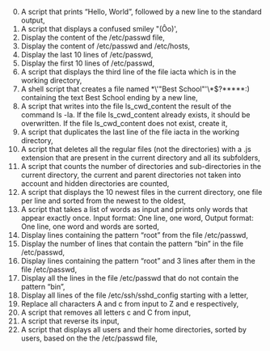 0. A script that prints “Hello, World”, followed by a new line to the standard output, 
1. A script that displays a confused smiley "(Ôo)', 
2. Display the content of the /etc/passwd file, 
3. Display the content of /etc/passwd and /etc/hosts, 
4. Display the last 10 lines of /etc/passwd, 
5. Display the first 10 lines of /etc/passwd, 
6. A script that displays the third line of the file iacta which is in the working directory, 
7. A shell script that creates a file named \*\\'"Best School"\'\\*$\?\*\*\*\*\*:) containing the text Best School ending by a new line, 
8. A script that writes into the file ls_cwd_content the result of the command ls -la. If the file ls_cwd_content already exists, it should be overwritten. If the file ls_cwd_content does not exist, create it, 
9. A script that duplicates the last line of the file iacta in the working directory, 
10. A script that deletes all the regular files (not the directories) with a .js extension that are present in the current directory and all its subfolders,
11. A script that counts the number of directories and sub-directories in the current directory, the current and parent directories not taken into account and hidden directories are counted,
12. A script that displays the 10 newest files in the current directory, one file per line and sorted from the newest to the oldest, 
13. A script that takes a list of words as input and prints only words that appear exactly once. Input format: One line, one word, Output format: One line, one word and words are sorted,
14. Display lines containing the pattern “root” from the file /etc/passwd,
15. Display the number of lines that contain the pattern “bin” in the file /etc/passwd,
16. Display lines containing the pattern “root” and 3 lines after them in the file /etc/passwd,
17. Display all the lines in the file /etc/passwd that do not contain the pattern “bin”,
18. Display all lines of the file /etc/ssh/sshd_config starting with a letter,
19. Replace all characters A and c from input to Z and e respectively,
20. A script that removes all letters c and C from input,
21. A script that reverse its input,
22. A script that displays all users and their home directories, sorted by users, based on the the /etc/passwd file,
 
